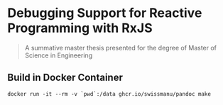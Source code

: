 # Debugging Support for Reactive Programming with RxJS

> A summative master thesis presented for the degree of Master of Science in Engineering

## Build in Docker Container

```shell
docker run -it --rm -v `pwd`:/data ghcr.io/swissmanu/pandoc make
```

